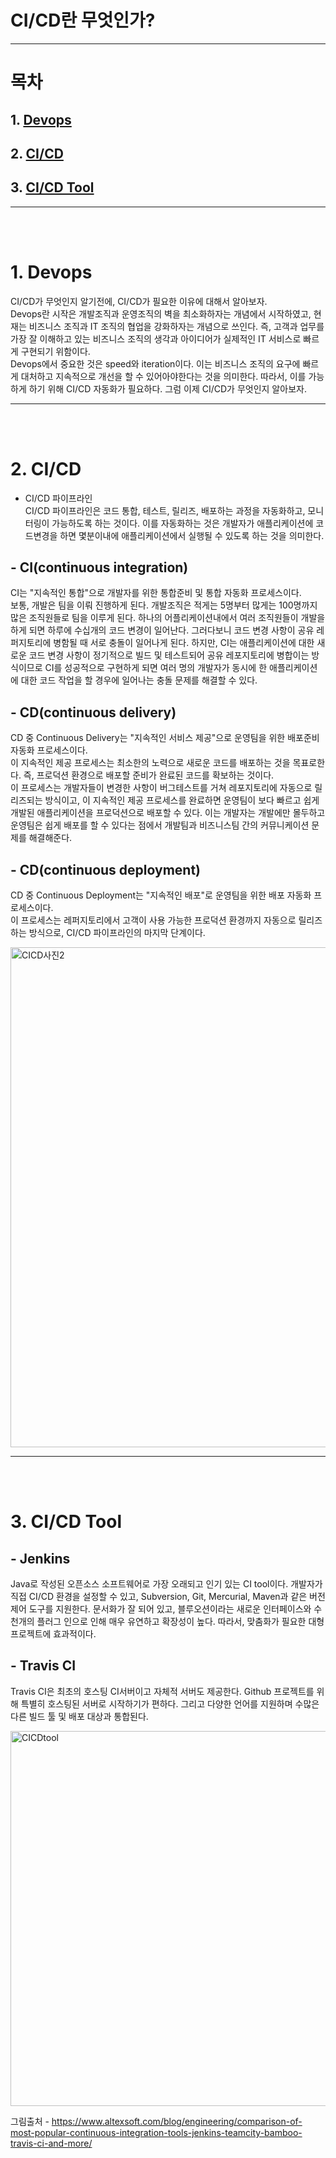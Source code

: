 # CI/CD란 무엇인가?
--------------------
# 목차

## 1. <a href='#devops'>Devops</a>  
## 2. <a href='#cicd'>CI/CD</a> 
## 3. <a href='#cicdtool'>CI/CD Tool</a> 

--------------------
<br><br>
<a name='devops'></a>
# 1. Devops
CI/CD가 무엇인지 알기전에, CI/CD가 필요한 이유에 대해서 알아보자.  
Devops란 시작은 개발조직과 운영조직의 벽을 최소화하자는 개념에서 시작하였고, 현재는 비즈니스 조직과 IT 조직의 협업을 강화하자는 개념으로 쓰인다. 즉, 고객과 업무를 가장 잘 이해하고 있는 비즈니스 조직의 생각과 아이디어가 실제적인 IT 서비스로 빠르게 구현되기 위함이다.  
Devops에서 중요한 것은 speed와 iteration이다. 이는 비즈니스 조직의 요구에 빠르게 대처하고 지속적으로 개선을 할 수 있어아야한다는 것을 의미한다. 따라서, 이를 가능하게 하기 위해 CI/CD 자동화가 필요하다. 그럼 이제 CI/CD가 무엇인지 알아보자.


--------------------
<br><br>
<a name='cicd'></a>
# 2. CI/CD  
 - CI/CD 파이프라인  
CI/CD 파이프라인은 코드 통합, 테스트, 릴리즈, 배포하는 과정을 자동화하고, 모니터링이 가능하도록 하는 것이다. 이를 자동화하는 것은 개발자가 애플리케이션에 코드변경을 하면 몇분이내에 애플리케이션에서 실행될 수 있도록 하는 것을 의미한다.

## - CI(continuous integration)  
CI는 "지속적인 통합"으로 개발자를 위한 통합준비 및 통합 자동화 프로세스이다.  
보통, 개발은 팀을 이뤄 진행하게 된다. 개발조직은 적게는 5명부터 많게는 100명까지 많은 조직원들로 팀을 이루게 된다. 하나의 어플리케이션내에서 여러 조직원들이 개발을 하게 되면 하루에 수십개의 코드 변경이 일어난다. 그러다보니 코드 변경 사항이 공유 레퍼지토리에 병함될 때 서로 충돌이 일어나게 된다. 하지만, CI는 애플리케이션에 대한 새로운 코드 변경 사항이 정기적으로 빌드 및 테스트되어 공유 레포지토리에 병합이는 방식이므로 CI를 성공적으로 구현하게 되면 여러 명의 개발자가 동시에 한 애플리케이션에 대한 코드 작업을 할 경우에 일어나는 충돌 문제를 해결할 수 있다.

## - CD(continuous delivery)
CD 중 Continuous Delivery는 "지속적인 서비스 제공"으로 운영팀을 위한 배포준비 자동화 프로세스이다.  
이 지속적인 제공 프로세스는 최소한의 노력으로 새로운 코드를 배포하는 것을 목표로한다. 즉, 프로덕션 환경으로 배포할 준비가 완료된 코드를 확보하는 것이다.  
이 프로세스는 개발자들이 변경한 사항이 버그테스트를 거쳐 레포지토리에 자동으로 릴리즈되는 방식이고, 이 지속적인 제공 프로세스를 완료하면 운영팀이 보다 빠르고 쉽게 개발된 애플리케이션을 프로덕션으로 배포할 수 있다. 이는 개발자는 개발에만 몰두하고 운영팀은 쉽게 배포를 할 수 있다는 점에서 개발팀과 비즈니스팀 간의 커뮤니케이션 문제를 해결해준다.  

## - CD(continuous deployment)
CD 중 Continuous Deployment는 "지속적인 배포"로 운영팀을 위한 배포 자동화 프로세스이다.  
이 프로세스는 레퍼지토리에서 고객이 사용 가능한 프로덕션 환경까지 자동으로 릴리즈하는 방식으로, CI/CD 파이프라인의 마지막 단계이다.

<img width="800" alt="CICD사진2" src="https://user-images.githubusercontent.com/28242106/67655949-c316b780-f995-11e9-955d-1e7d2db3d353.PNG"> 

--------------------
<br><br>
<a name='cicdtool'></a>
# 3. CI/CD Tool
## - Jenkins
Java로 작성된 오픈소스 소프트웨어로 가장 오래되고 인기 있는 CI tool이다. 개발자가 직접 CI/CD 환경을 설정할 수 있고, Subversion, Git, Mercurial, Maven과 같은 버전 제어 도구를 지원한다. 문서화가 잘 되어 있고, 블루오션이라는 새로운 인터페이스와 수천개의 플러그 인으로 인해 매우 유연하고 확장성이 높다. 따라서, 맞춤화가 필요한 대형 프로젝트에 효과적이다.

## - Travis CI
Travis CI은 최초의 호스팅 CI서버이고 자체적 서버도 제공한다. Github 프로젝트를 위해 특별히 호스팅된 서버로 시작하기가 편하다. 그리고 다양한 언어를 지원하며 수많은 다른 빌드 툴 및 배포 대상과 통합된다.  


<img width="600" alt="CICDtool" src="https://user-images.githubusercontent.com/28242106/67656051-083ae980-f996-11e9-834d-4314669cf461.png">  

그림출처 - <https://www.altexsoft.com/blog/engineering/comparison-of-most-popular-continuous-integration-tools-jenkins-teamcity-bamboo-travis-ci-and-more/>



